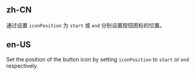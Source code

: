 ## zh-CN

通过设置 `iconPosition` 为 `start` 或 `end` 分别设置按钮图标的位置。

## en-US

Set the position of the button icon by setting `iconPosition` to `start` or `end` respectively.
